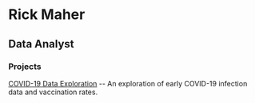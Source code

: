 # Rick Maher

## Data Analyst

### Projects
[COVID-19 Data Exploration](https://github.com/RMaher92/COVID-19_Data_Exploration) -- An exploration of early COVID-19 infection data and vaccination rates.

